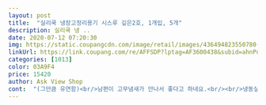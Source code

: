 ```yaml
---
layout: post 
title:  "실리쿡 냉장고정리용기 시스루 깊은2호, 1개입, 5개" 
description: 실리쿡 냉 ..
date: 2020-07-12 07:20:30 
img: https://static.coupangcdn.com/image/retail/images/436494823550780-6f5cbec4-975b-4e7a-8168-778624a3e82b.jpg 
linkUrl: https://link.coupang.com/re/AFFSDP?lptag=AF3600438&subid=ahnPublicAsk&pageKey=161419357&itemId=463663880&vendorItemId=4153829385&traceid=V0-113-c19a39891efbb6b2 
categories: [1013] 
color: 03A9F4 
price: 15420 
author: Ask View Shop 
cont:  "(그만큼 유연함)<br/>남편이 고무냄새가 안나서 좋다고 하네요.<br/><br/>냉동실 보관시 뚜껑 수축이 일어나지 않아 뚜껑 들뜸이 없어 좋아요<br/>실리쿡 용기들로 냉장고과 채워지니, 비닐 사용이 확실히 줄었어요<br/>실리쿡 용기중에 깊은2호 타입이 제일 활용도가 좋아요<br/>야채,과일 등 소분시 비닐을 많이 사용해서 환경오염에 기여하고 있다는 생각도 들면서 한번쓰고 버려지는 비닐도 아까웠음<br/>코 과 비교시 실리쿡 제품이 뚜껑이 좀 더 말랑하여 내용물 높이가 소분용기보다 조금 더 올라와도 닫을 수 있어요<br/>27,890원 / 1개<br/>✔구매가격<br/>✔기타<br/>✔단점<br/>✔동기<br/>✔장점<br/>✔추천여부/재구매의사<br/>가격이 좀 만 더 저렴했음 좋겠어요<br/>고생많으신 주부님들<br/>굳은결심을 하고<br/>그 댓가를 치르기위해<br/>그쳐?<br/>금새 산더미처럼 쌓이는건<br/>금새 적응합니다.<br/><br/>깻잎이 아홉종류나 나오는 것을 보니<br/>남일 같지 않더라구요.<br/><br/>남자들이 아무것도 못할것같아도<br/>내용물이 파악이 되어야<br/>냉동고에 쟁인 조기가 그렇게 많은지<br/>냉장고 냉동칸을 깔끔하게 정리하기 위해서<br/>냉장고 방문기 유튜브를 시청하다가<br/>냉장고 정리했을 때 봉지가 쌓여있는 게 미관상 좋지도 않아서 만족도가 높은 실리쿡 용기도 구매해보았음<br/>냉장고나 냉동고를 정리하려면<br/>냉장고를 파먹든 볶아먹든 궈먹든<br/>매일 수시로 열어보고 생각하지않으면<br/>미니멀리즘  냉장고 정리 전문가의<br/>보이지 않으므로 반드시 라벨링을 해야해요.<br/><br/>비싸고 좋은용기를 구매했어요.<br/><br/>뿌듯합니다.<br/><br/>사고 쟁이고 사고 쟁이고... <br/><br/>살까말까 고민하고 있다면 꼭 추천이용<br/>샀어요.<br/><br/>성애가 끼어서 물건이 흐릿해져<br/>세상은 넓고 갈곳은 많은뎅... <br/>ㅎㅎ<br/>순식간입니다.<br/><br/>실리쿡 다른 제품으로 구입예정이에요! 단골각입니다.<br/><br/>실리쿡 사기전에 코을 샀는데, 그거랑 비교했을때 실리쿡이 더 좋네요<br/>실천해 봅시다.<br/><br/>심지어 냉장고에 여유공간은 더 생기고 깔끔해졌어요<br/>알려주면  주부의 고된 노동이 줄어들 것입니다.<br/><br/>여기저기 구겨넣을때보단 많이 안들어가지만<br/>외출해서 유도를 해보시고<br/>용기가격은 좀 나가는 편입니다만<br/>의외로 잘찾아 만들어 먹습니다.<br/><br/>이번에 실리쿡 제품으로 몇가지 사봤는데, 엄청 많이 산거 아닌가 싶은데, 냉장고에 다 들어갔어요<br/>이제 그 악순환의 고리를 끊어 버리고<br/>인간부류가 못되어<br/>일러주면 요새 쿡방 먹방이 많아<br/>일정한 규격이 있어야 좀더 깔끔하게 정리가 되지요.<br/><br/>저도 봉지봉지 그때그때 정리하는<br/>저도 처음 알았어요... <br/>ㅠㅠ.<br/><br/>전 냉장고 앞에 자석판을 붙여서<br/>정리가 잘되어있으면<br/>정리해놓으니 한번에 확인이 가능해서<br/>조금씩 천천히 하나하나 가르치고<br/>척보면 아는 주부라도<br/>쿠팡 힘내요!<br/>통에 무엇무엇이 얼만큼 들어있는지 확인되도록하고<br/>투명용기라 속내용물이 보일것같지만<br/>한꺼번에 많은 변화를 기대하면 안됩니다.<br/><br/>할 수가 있기에 ... <br/><br/>할일이 음식준비밖에 없는건 아니잖아요!!<br/>" 
---
```

